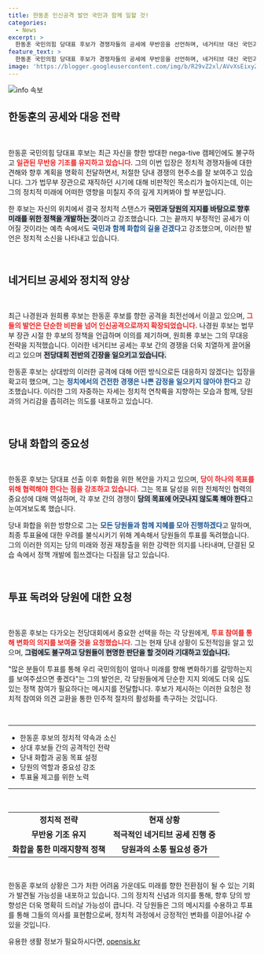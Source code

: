 ```yaml
---
title: 한동훈 인신공격 발언 국민과 함께 일할 것!
categories:
  - News
excerpt: >
  한동훈 국민의힘 당대표 후보가 경쟁자들의 공세에 무반응을 선언하며, 네거티브 대신 국민과의 화합을 강조했다. 한 후보는 미래로 나아가겠다는 강한 의지를 보이며 투표 참여를 독려했다. 
feature_text: >
  한동훈 국민의힘 당대표 후보가 경쟁자들의 공세에 무반응을 선언하며, 네거티브 대신 국민과의 화합을 강조했다. 한 후보는 미래로 나아가겠다는 강한 의지를 보이며 투표 참여를 독려했다. 
image: 'https://blogger.googleusercontent.com/img/b/R29vZ2xl/AVvXsEixyZcFfHzMRdzZMjFBmAUKJYCLCGyLL1o632UiGVXcaFdKo_bkvkuCioo0uUKlGfBVcT3P84aROyZIXSBEx3Aw5nCQ3pTgDom1WDC4m8eifvWiAmWEEVb4x6G_l8C0QH225ldMjyaFvpxGEBGNO37VmDTDMHGhJPq73UglMfDca1-0aw/s1600/blogspot.png'
---
```


<p><img src="https://blogger.googleusercontent.com/img/b/R29vZ2xl/AVvXsEixyZcFfHzMRdzZMjFBmAUKJYCLCGyLL1o632UiGVXcaFdKo_bkvkuCioo0uUKlGfBVcT3P84aROyZIXSBEx3Aw5nCQ3pTgDom1WDC4m8eifvWiAmWEEVb4x6G_l8C0QH225ldMjyaFvpxGEBGNO37VmDTDMHGhJPq73UglMfDca1-0aw/s1600/blogspot.png" alt="info 속보" /></p>

<h2 data-ke-size="size26">한동훈의 공세와 대응 전략</h2>

<p data-ke-size="size16">&nbsp;</p>

<p>한동훈 국민의힘 당대표 후보는 최근 자신을 향한 방대한 nega-tive 캠페인에도 불구하고 <b><span style="color: #ee2323;">일관된 무반응 기조를 유지하고 있습니다.</span></b> 그의 이번 입장은 정치적 경쟁자들에 대한 견해와 향후 계획을 명확히 전달하면서, 처절한 당내 경쟁의 현주소를 잘 보여주고 있습니다. 그가 법무부 장관으로 재직하던 시기에 대해 비판적인 목소리가 높아지는데, 이는 그의 정치적 미래에 어떠한 영향을 미칠지 주의 깊게 지켜봐야 할 부분입니다. </p>

<p>한 후보는 자신의 위치에서 결국 정치적 스탠스가 <b><span style="background-color: #21538527;">국민과 당원의 지지를 바탕으로 향후 미래를 위한 정책을 개발하는 것</span></b>이라고 강조했습니다. 그는 끝까지 부정적인 공세가 이어질 것이라는 예측 속에서도 <b><span style="color: #1a5490;">국민과 함께 화합의 길을 걷겠다</span></b>고 강조했으며, 이러한 발언은 정치적 소신을 나타내고 있습니다. </p>

<p data-ke-size="size16">&nbsp;</p>

<h2 data-ke-size="size26">네거티브 공세와 정치적 양상</h2>

<p data-ke-size="size16">&nbsp;</p>

<p>최근 나경원과 원희룡 후보는 한동훈 후보를 향한 공격을 최전선에서 이끌고 있으며, <b><span style="color: #ee2323;">그들의 발언은 단순한 비판을 넘어 인신공격으로까지 확장되었습니다.</span></b> 나경원 후보는 법무부 장관 시절 한 후보의 정책을 언급하며 이의를 제기하며, 원희룡 후보는 그의 무대응 전략을 지적했습니다. 이러한 네거티브 공세는 후보 간의 경쟁을 더욱 치열하게 끌어올리고 있으며 <b><span style="background-color: #21538527;">전당대회 전반의 긴장을 일으키고 있습니다.</span></b> </p>

<p>한동훈 후보는 상대방의 이러한 공격에 대해 어떤 방식으로든 대응하지 않겠다는 입장을 확고히 했으며, 그는 <b><span style="color: #1a5490;">정치에서의 건전한 경쟁은 나쁜 감정을 일으키지 않아야 한다</span></b>고 강조했습니다. 이러한 그의 자중하는 자세는 정치적 연착륙을 지향하는 모습과 함께, 당원과의 거리감을 좁히려는 의도를 내포하고 있습니다. </p>

<p data-ke-size="size16">&nbsp;</p>

<h2 data-ke-size="size26">당내 화합의 중요성</h2>

<p data-ke-size="size16">&nbsp;</p>

<p>한동훈 후보는 당대표 선출 이후 화합을 위한 복안을 가지고 있으며, <b><span style="color: #ee2323;">당이 하나의 목표를 위해 협력해야 한다는 점을 강조하고 있습니다.</span></b> 그는 목표 달성을 위한 전체적인 협력의 중요성에 대해 역설하며, 각 후보 간의 경쟁이 <b><span style="background-color: #21538527;">당의 목표에 어긋나지 않도록 해야 한다</span></b>고 눈여겨보도록 했습니다. </p>

<p>당내 화합을 위한 방향으로 그는 <b><span style="color: #1a5490;">모든 당원들과 함께 지혜를 모아 진행하겠다</span></b>고 말하며, 최종 투표율에 대한 우려를 불식시키기 위해 계속해서 당원들의 투표를 독려했습니다. 그의 이러한 의지는 당의 미래와 정권 재창출을 위한 강력한 의지를 나타내며, 단결된 모습 속에서 정책 개발에 힘쓰겠다는 다짐을 담고 있습니다. </p>

<p data-ke-size="size16">&nbsp;</p>

<h2 data-ke-size="size26">투표 독려와 당원에 대한 요청</h2>

<p data-ke-size="size16">&nbsp;</p>

<p>한동훈 후보는 다가오는 전당대회에서 중요한 선택을 하는 각 당원에게, <b><span style="color: #ee2323;">투표 참여를 통해 변화의 의지를 보여줄 것을 요청했습니다.</span></b> 그는 현재 당내 상황이 도전적임을 알고 있으며, <b><span style="background-color: #21538527;">그럼에도 불구하고 당원들이 현명한 판단을 할 것이라 기대하고 있습니다.</span></b> </p>

<p>"많은 분들이 투표를 통해 우리 국민의힘이 얼마나 미래를 향해 변화하기를 갈망하는지를 보여주셨으면 좋겠다"는 그의 발언은, 각 당원들에게 단순한 지지 외에도 더욱 심도 있는 정책 참여가 필요하다는 메시지를 전달합니다. 후보가 제시하는 이러한 요청은 정치적 참여와 의견 교환을 통한 민주적 절차의 활성화를 촉구하는 것입니다. </p>

<p data-ke-size="size16">&nbsp;</p>

<hr />

<ul>
  <li>한동훈 후보의 정치적 약속과 소신</li>
  <li>상대 후보들 간의 공격적인 전략</li>
  <li>당내 화합과 공동 목표 설정</li>
  <li>당원의 역할과 중요성 강조</li>
  <li>투표율 제고를 위한 노력</li>
</ul>

<hr />

<p data-ke-size="size16">&nbsp;</p>

<table style="width: 100%;">
  <tr>
    <td style="text-align: center; height: 17px;"><b>정치적 전략</b></td>
    <td style="text-align: center; height: 17px;"><b>현재 상황</b></td>
  </tr>
  <tr>
    <td style="text-align: center; height: 17px;"><b>무반응 기조 유지</b></td>
    <td style="text-align: center; height: 17px;"><b>적극적인 네거티브 공세 진행 중</b></td>
  </tr>
  <tr>
    <td style="text-align: center; height: 17px;"><b>화합을 통한 미래지향적 정책</b></td>
    <td style="text-align: center; height: 17px;"><b>당원과의 소통 필요성 증가</b></td>
  </tr>
</table>

<p data-ke-size="size16">&nbsp;</p>

<p>한동훈 후보의 상황은 그가 처한 어려움 가운데도 미래를 향한 전환점이 될 수 있는 기회가 발견될 가능성을 내포하고 있습니다. 그의 정치적 신념과 의지를 통해, 향후 당의 방향성은 더욱 명확히 드러날 가능성이 큽니다. 각 당원들은 그의 메시지를 수용하고 투표를 통해 그들의 의사를 표현함으로써, 정치적 과정에서 긍정적인 변화를 이끌어나갈 수 있을 것입니다.</p>
유용한 생활 정보가 필요하시다면, <a href="https://opensis.kr" rel="dofollow">opensis.kr</a>


